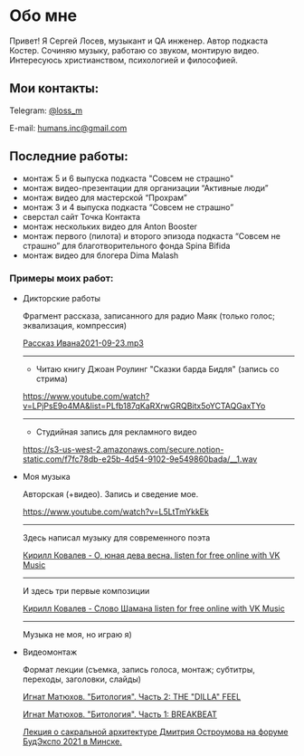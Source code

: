 # Обо мне

Привет! Я Сергей Лосев, музыкант и QA инженер. Автор подкаста Костер. Сочиняю музыку, работаю со звуком, монтирую видео. Интересуюсь христианством, психологией и философией.

## Мои контакты:

Telegram: [@loss_m](https://t.me/loss_m)

E-mail: [humans.inc@gmail.com](mailto:humans.inc@gmail.com)

## Последние работы:

- монтаж 5 и 6 выпуска подкаста "Совсем не страшно"
- монтаж видео-презентации для организации “Активные люди”
- монтаж видео для мастерской “Прохрам”
- монтаж 3 и 4 выпуска подкаста “Совсем не страшно”
- сверстал сайт Точка Контакта
- монтаж нескольких видео для Anton Booster
- монтаж первого (пилота) и второго эпизода подкаста “Совсем не страшно” для благотворительного фонда Spina Bifida
- монтаж видео для блогера Dima Malash

### Примеры моих работ:

- Дикторские работы
    
    Фрагмент рассказа, записанного для радио Маяк (только голос; эквализация, компрессия)
    
    [Рассказ Ивана2021-09-23.mp3](https://s3-us-west-2.amazonaws.com/secure.notion-static.com/18460864-fd99-44f9-8a73-0cd555ae3ac7/_2021-09-23.mp3)
    
    ---
    
    - Читаю книгу Джоан Роулинг "Сказки барда Бидля" (запись со стрима)
    
    https://www.youtube.com/watch?v=LPjPsE9o4MA&list=PLfb187qKaRXrwGRQBitx5oYCTAQGaxTYo
    
    ---
    
    - Студийная запись для рекламного видео
    
    https://s3-us-west-2.amazonaws.com/secure.notion-static.com/f7fc78db-e25b-4d54-9102-9e549860bada/__1.wav
    
- Моя музыка
    
    Авторская (+видео). Запись и сведение мое.
    
    https://www.youtube.com/watch?v=L5LtTmYkkEk
    
    ---
    
    Здесь написал музыку для современного поэта
    
    [Кирилл Ковалев - О, юная дева весна. listen for free online with VK Music](https://vk.com/music/playlist/-204095489_8_915fe8701f3a2d9f2a)
    
    ---
    
    И здесь три первые композиции
    
    [Кирилл Ковалев - Слово Шамана listen for free online with VK Music](https://vk.com/music/playlist/-204095489_7_e44950da56147227b1)
    
    ---
    
    Музыка не моя, но играю я)
    
    [](https://www.instagram.com/tv/CMki2bgJ5f4/)
    
- Видеомонтаж
    
    Формат лекции (съемка, запись голоса, монтаж; субтитры, переходы, заголовки, слайды)
    
    [Игнат Матюхов. "Битология". Часть 2: THE "DILLA" FEEL](https://www.youtube.com/watch?v=wXhhOcL2Z_w)
    
    [Игнат Матюхов. "Битология". Часть 1: BREAKBEAT](https://www.youtube.com/watch?v=2sNCkz20VXs)
    
    [Лекция о сакральной архитектуре Дмитрия Остроумова на форуме БудЭкспо 2021 в Минске.](https://www.youtube.com/watch?v=YBtbcMJlIPs)